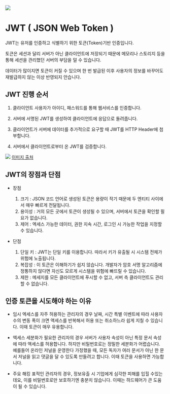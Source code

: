 
<img src="https://capsule-render.vercel.app/api?type=waving&color=auto&height=200&section=header&text=JWT&fontSize=90" />


# JWT ( JSON Web Token )

JWT는 유저를 인증하고 식별하기 위한 토큰(Token)기반 인증입니다.

토큰은 세션과 달리 서버가 아닌 클라이언트에 저장되기 때문에 메모리나 스토리지 등을 통해 세션을 관리했던 서버의 부담을 덜 수 있습니다.

데이터가 많이지면 토큰이 커질 수 있으며 한 번 발급된 이후 사용자의 정보를 바꾸어도 재발급하지 않는 이상 반영되지 안습니다.



## JWT 진행 순서

1. 클라이언트 사용자가 아이디, 패스워드를 통해 웹서비스를 인증합니다.

2. 서버에 서명된 JWT를 생성하여 클라이언트에 응답으로 돌려줍니다.

3. 클라이언트가 서버에 데이터를 추가적으로 요구할 때 JWT를 HTTP Header에 첨부합니다.

4. 서버에서 클라이언트로부터 온 JWT를 검증합니다.

<img src="https://www.okta.com/sites/default/files/styles/tinypng/public/media/image/2020-12/TokenBasedAuthentication.png?itok=zXMogDjG" />
<a href="https://www.okta.com/kr/identity-101/what-is-token-based-authentication/"> 이미지 출처 </a>


## JWT의 장점과 단점

- 장점
  1. 크기 : JSON 코드 언어로 생성된 토큰은 용량이 작기 때문에 두 엔티티 사이에서 매우 빠르게 전달됩니다.
  2. 용이성 : 거의 모든 곳에서 토큰이 생성될 수 있으며, 서버에서 토큰을 확인할 필요가 없습니다.
  3. 제어 : 엑세스 가능한 데이터, 권한 지속 시간, 로그인 시 가능한 작업을 지정할 수 있습니다.

- 단점
  1. 단일 키 : JWT는 단일 키를 이용합니다. 따라서 키가 유출될 시 시스템 전체가 위험에 노출됩니다.
  2. 복잡성 : 이 토큰은 이해하기가 쉽지 않습니다. 개발자가 암호 서명 알고리즘에 정통하지 않다면 자신도 모르게 시스템을 위험에 빠뜨릴 수 있습니다. 
  3. 제한 : 메세지를 모든 클라이언트에 푸시할 수 없고, 서버 측 클라이언트도 관리할 수 없습니다.



## 인증 토큰을 시도해야 하는 이유

- 임시 엑세스를 자주 허용하는 관리자의 경우 날짜, 시간 특별 이벤트에 따라 사용자 수의 변동 폭이 크면 액세스를 반복해서 허용 또는 취소하느라 쉽게 지칠 수 있습니다. 이때 토큰이 매우 유용합니다.

- 엑세스 세분화가 필요한 관리자의 경우 서버가 사용자 속성이 아닌 특정 문서 속성에 따라 액세스를 허용합니다. 하지만 비밀번호로는 정밀한 세분화가 어렵습니다.  예를들어 온라인 저널을 운영한다 가정했을 때, 모든 독자가 여러 문서가 아닌 한 문서 저널을 읽고 댓글을 달 수 있도록 만들려고 합니다. 이때 토큰을 사용하면 가능합니다.

- 주요 해킹 표적인 관리자의 경우, 정보유출 시 기업에게 심각한 피해를 입힐 수있는데요, 이를 비밀번호로만 보호하기엔 충분치 않습니다. 이때는 하드웨어가 큰 도움이 될 수 있습니다.

